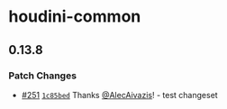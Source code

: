 # houdini-common

## 0.13.8

### Patch Changes

-   [#251](https://github.com/HoudiniGraphql/houdini/pull/251) [`1c85bed`](https://github.com/HoudiniGraphql/houdini/commit/1c85bedf14d4a4ee67c123e417e90258360e56d7) Thanks [@AlecAivazis](https://github.com/AlecAivazis)! - test changeset
